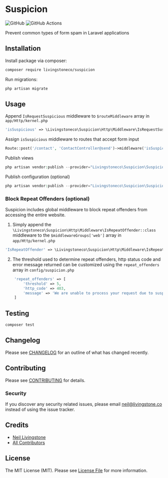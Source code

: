 # Suspicion

![GitHub](https://img.shields.io/github/license/livingstoneco/suspicion?label=License)
![GitHub Actions](https://github.com/livingstoneco/suspicion/actions/workflows/main.yml/badge.svg)

Prevent common types of form spam in Laravel applications

## Installation

Install package via composer:

```bash
composer require livingstoneco/suspicion
```

Run migrations:

```bash
php artisan migrate
```

## Usage

Append `IsRequestSuspicious` middleware to `$routeMiddleware` array in `app/Http/kernel.php`

```php
'isSuspicious' => \Livingstoneco\Suspicion\Http\Middleware\IsRequestSuspicious::class
```

Assign `isSuspicious` middleware to routes that accept form input

```php
Route::post('/contact', 'ContactController@send')->middleware('isSuspicious');
```

Publish views

```php
php artisan vendor:publish --provider="Livingstoneco\Suspicion\SuspicionServiceProvider" --tag="views"
```

Publish configuration (optional)

```php
php artisan vendor:publish --provider="Livingstoneco\Suspicion\SuspicionServiceProvider" --tag="config"
```

### Block Repeat Offenders (optional)

Suspicion includes global middleware to block repeat offenders from accessing the entire website.

1. Simply append the `\Livingstoneco\Suspicion\Http\Middleware\IsRepeatOffender::class` middleware to the `$middlewareGroups['web']` array in `app/Http/kernel.php`

```php
'IsRepeatOffender' => \Livingstoneco\Suspicion\Http\Middleware\IsRepeatOffender::class
```

2. The threshold used to determine repeat offenders, http status code and error message returned can be customized using the `repeat_offenders` array in `config/suspicion.php`

```php
    'repeat_offenders' => [
        'threshold' => 5,
        'http_code' => 403,
        'message' => 'We are unable to process your request due to suspicious traffic from your network. If your request is urgent, please contact us by phone.'
    ]
```

## Testing

```bash
composer test
```

## Changelog

Please see [CHANGELOG](CHANGELOG.md) for an outline of what has changed recently.

## Contributing

Please see [CONTRIBUTING](CONTRIBUTING.md) for details.

### Security

If you discover any security related issues, please email neil@livingstone.co instead of using the issue tracker.

## Credits

- [Neil Livingstone](https://github.com/nlivingstone)
- [All Contributors](../../contributors)

## License

The MIT License (MIT). Please see [License File](LICENSE.md) for more information.
